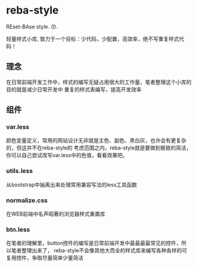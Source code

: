 # reba-style
REset-BAse style. :kissing_closed_eyes:.

轻量样式小库, 致力于一个目标：少代码，少配置，高效率，绝不写重复样式代码！

## 理念
在日常前端开发工作中，样式的编写无疑占用很大的工作量，笔者整理这个小库的目的就是减少日常开发中
重复的样式表编写，提高开发效率

## 组件

### var.less
颜色变量定义，常用的网站设计无非就是主色、副色、黑白灰，也许会有更复杂的，但这并不在reba-style的
考虑范围之内，reba-style就是要做到极致的简洁，你可以自己尝试改写var.less中的色值，看看效果吧。

### utils.less
从bootstrap中抽离出来处理常用兼容写法的less工具函数

### normalize.css
在WEB前端中名声昭著的浏览器样式重置库

### btn.less
在笔者的理解里，button控件的编写是日常前端开发中最最最最常见的控件，所以笔者整理出来了，
reba-style不会像其他大而全的样式库来编写各种各样的可复用控件，争取尽量简单少量简洁
